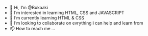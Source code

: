- 👋 Hi, I’m @Bukaaki
- 👀 I’m interested in learning HTML, CSS and JAVASCRIPT
- 🌱 I’m currently learning HTML & CSS
- 💞️ I’m looking to collaborate on evrything i can help and learn from
- 📫 How to reach me ...

<!---
Bukaaki/Bukaaki is a ✨ special ✨ repository because its `README.md` (this file) appears on your GitHub profile.
You can click the Preview link to take a look at your changes.
--->
